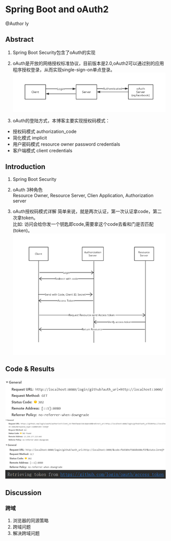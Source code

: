 # Spring Boot and oAuth2

@Author ly

## Abstract

1. Spring Boot Security包含了oAuth的实现

2. oAuth是开放的网络授权标准协议，目前版本是2.0,oAuth2可以通过别的应用程序授权登录，从而实现single-sign-on单点登录。
![oAuth](./img/oAuth.png)
3. oAuth的登陆方式，本博客主要实现授权码模式：  

* 授权码模式 authorization_code
* 简化模式 implicit
* 用户密码模式 resource owner password credentials
* 客户端模式 client credentials

## Introduction

1. Spring Boot Security

2. oAuth 3种角色  
Resource Owner, Resource Server, Clien Application, Authorization server  

3. oAuth授权码模式详解
简单来说，就是两次认证，第一次认证拿code，第二次拿token。  
比如: 访问会给你发一个钥匙即code,需要拿这个code去看和门是否匹配(token)。
![Authorization_code](./img/Authorization_Code.png)

## Code & Results

![Login](./img/Login.jpg)
![Authorization](./img/Authorization.jpg)
![Access_code](./img/Access_code.jpg)
![Access_token](./img/Access_token.jpg)

## Discussion

### 跨域

1. 浏览器的同源策略
2. 跨域问题
3. 解决跨域问题
